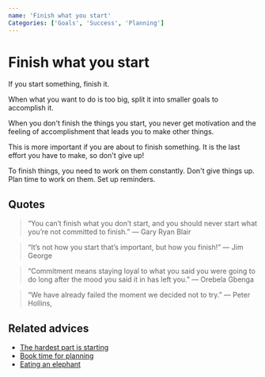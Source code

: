 ```yaml
---
name: 'Finish what you start'
Categories: ['Goals', 'Success', 'Planning']
---
```

# Finish what you start

If you start something, finish it.
 
When what you want to do is too big, split it into smaller goals to accomplish it.
 
When you don't finish the things you start, you never get motivation and the feeling of accomplishment that leads you to make other things.
 
This is more important if you are about to finish something. It is the last effort you have to make, so don't give up!
 
To finish things, you need to work on them constantly. Don't give things up. Plan time to work on them. Set up reminders.

## Quotes

> “You can’t finish what you don’t start, and you should never start what you’re not committed to finish.” — Gary Ryan Blair

> “It’s not how you start that’s important, but how you finish!” ― Jim George

> “Commitment means staying loyal to what you said you were going to do long after the mood you said it in has left you.” ― Orebela Gbenga

> “We have already failed the moment we decided not to try.” ― Peter Hollins,

## Related advices

- [The hardest part is starting](../The%20hardest%20part%20is%20starting/index.md)
- [Book time for planning](../Book%20time%20for%20planning/index.md)
- [Eating an elephant](../Eating%20an%20elephant/index.md)
